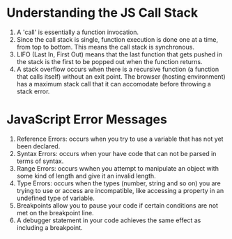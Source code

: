 # Understanding the JS Call Stack

1. A 'call' is essentially a function invocation.
2. Since the call stack is single, function execution is done one at a time, from top to bottom. This means the call stack is synchronous.
3. LIFO (Last In, First Out) means that the last function that gets pushed in the stack is the first to be popped out when the function returns.
5. A stack overflow occurs when there is a recursive function (a function that calls itself) without an exit point. The browser (hosting environment) has a maximum stack call that it can accomodate before throwing a stack error.

# JavaScript Error Messages

1. Reference Errors: occurs when you try to use a variable that has not yet been declared.
2. Syntax Errors: occurs when your have code that can not be parsed in terms of syntax.
3. Range Errors: occurs wwhen you attempt to manipulate an object with some kind of length and give it an invalid length.
4. Type Errors: occurs when the types (number, string and so on) you are trying to use or access are incompatible, like accessing a property in an undefined type of variable.
5. Breakpoints allow you to pause your code if certain conditions are not met on the breakpoint line.
6. A debugger statement in your code achieves the same effect as including a breakpoint.

